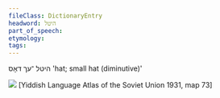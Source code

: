 ```yaml
---
fileClass: DictionaryEntry
headword: היטל
part_of_speech: 
etymology: 
tags: 
---
```

היטל
־עך
דאָס
'hat; small hat (diminutive)'

![](https://ia801509.us.archive.org/29/items/shprakhatlas/ShprakhatlasKarte73-Optimized.jpg)
[Yiddish Language Atlas of the Soviet Union 1931, map 73]